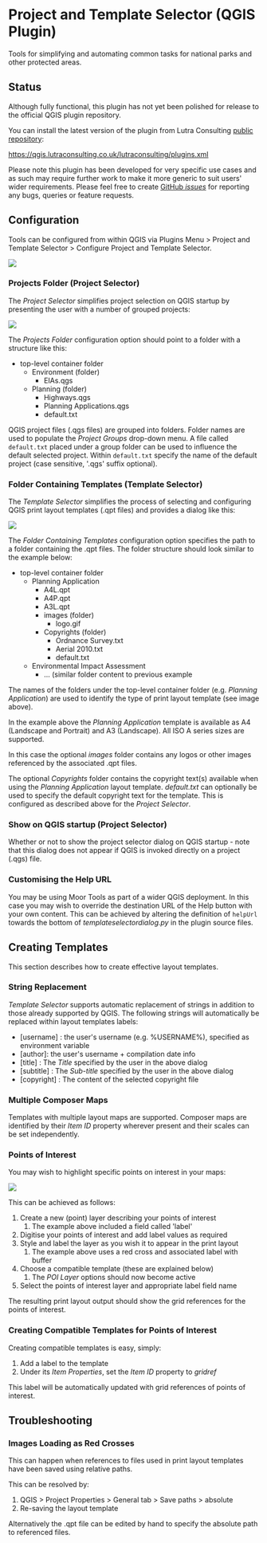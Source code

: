 # Project and Template Selector (QGIS Plugin)

Tools for simplifying and automating common tasks for national parks and other protected areas.

## Status

Although fully functional, this plugin has not yet been polished for release to the official QGIS plugin repository.

You can install the latest version of the plugin from Lutra Consulting [public repository](https://qgis.lutraconsulting.co.uk/lutraconsulting/plugins.xml):

https://qgis.lutraconsulting.co.uk/lutraconsulting/plugins.xml


Please note this plugin has been developed for very specific use cases and as such may require further work to make it more generic to suit users' wider requirements. Please feel free to create [GitHub *issues*](https://github.com/lutraconsulting/qgis-moor-tools-plugin/issues) for reporting any bugs, queries or feature requests.

## Configuration

Tools can be configured from within QGIS via Plugins Menu > Project and Template Selector > Configure Project and Template Selector.

![](Images/moor_tools_config.png) 

### Projects Folder (Project Selector)

The _Project Selector_ simplifies project selection on QGIS startup by presenting the user with a number of grouped projects:

![](Images/project_selector.png)

The _Projects Folder_ configuration option should point to a folder with a structure like this:

- top-level container folder
	- Environment (folder)
		- EIAs.qgs
	- Planning (folder)
		- Highways.qgs
		- Planning Applications.qgs
		- default.txt

QGIS project files (.qgs files) are grouped into folders. Folder names are used to populate the _Project Groups_ drop-down menu. A file called ``default.txt`` placed under a group folder can be used to influence the default selected project. Within ``default.txt`` specify the name of the default project (case sensitive, '.qgs' suffix optional).   

### Folder Containing Templates (Template Selector)

The _Template Selector_ simplifies the process of selecting and configuring QGIS print layout templates (.qpt files) and provides a dialog like this:

![](Images/template_selector.png)

The _Folder Containing Templates_ configuration option specifies the path to a folder containing the .qpt files. The folder structure should look similar to the example below:

- top-level container folder
	- Planning Application
		- A4L.qpt
		- A4P.qpt
		- A3L.qpt
		- images (folder)
			- logo.gif
		- Copyrights (folder)
			- Ordnance Survey.txt
			- Aerial 2010.txt
			- default.txt
	- Environmental Impact Assessment
		- ... (similar folder content to previous example

The names of the folders under the top-level container folder (e.g. _Planning Application_) are used to identify the type of print layout template (see image above).

In the example above the _Planning Application_ template is available as A4 (Landscape and Portrait) and A3 (Landscape). All ISO A series sizes are supported.

In this case the optional _images_ folder contains any logos or other images referenced by the associated .qpt files. 

The optional _Copyrights_ folder contains the copyright text(s) available when using the _Planning Application_ layout template. _default.txt_ can optionally be used to specify the default copyright text for the template. This is configured as described above for the _Project Selector_.

### Show on QGIS startup (Project Selector)

Whether or not to show the project selector dialog on QGIS startup - note that this dialog does not appear if QGIS is invoked directly on a project (.qgs) file.

### Customising the Help URL

You may be using Moor Tools as part of a wider QGIS deployment. In this case you may wish to override the destination URL of the Help button with your own content. This can be achieved by altering the definition of ``helpUrl`` towards the bottom of _templateselectordialog.py_ in the plugin source files.

## Creating Templates

This section describes how to create effective layout templates.

### String Replacement

_Template Selector_ supports automatic replacement of strings in addition to those already supported by QGIS. The following strings will automatically be replaced within layout templates labels:

- [username] : the user's username (e.g. %USERNAME%), specified as environment variable
- [author]: the user's username + compilation date info
- [title] : The _Title_ specified by the user in the above dialog
- [subtitle] : The _Sub-title_ specified by the user in the above dialog
- [copyright] : The content of the selected copyright file

### Multiple Composer Maps    

Templates with multiple layout maps are supported. Composer maps are identified by their _Item ID_ property wherever present and their scales can be set independently.

### Points of Interest

You may wish to highlight specific points on interest in your maps: 

![](Images/points_of_interest_example.png)

This can be achieved as follows:

1. Create a new (point) layer describing your points of interest
	1.  The example above included a field called 'label'
2. Digitise your points of interest and add label values as required
3. Style and label the layer as you wish it to appear in the print layout
	1. The example above uses a red cross and associated label with buffer
4. Choose a compatible template (these are explained below)
	1. The _POI Layer_ options should now become active
5. Select the points of interest layer and appropriate label field name

The resulting print layout output should show the grid references for the points of interest.

### Creating Compatible Templates for Points of Interest

Creating compatible templates is easy, simply:

1. Add a label to the template
2. Under its _Item Properties_, set the _Item ID_ property to _gridref_

This label will be automatically updated with grid references of points of interest.    

## Troubleshooting

### Images Loading as Red Crosses

This can happen when references to files used in print layout templates have been saved using relative paths.

This can be resolved by:

1. QGIS > Project Properties > General tab > Save paths > absolute
2. Re-saving the layout template

Alternatively the .qpt file can be edited by hand to specify the absolute path to referenced files. 
